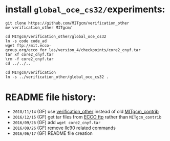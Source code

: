 
# install `global_oce_cs32/`experiments:

```
git clone https://github.com/MITgcm/verification_other
mv verification_other MITgcm/

cd MITgcm/verification_other/global_oce_cs32
ln -s code code_ad
wget ftp://mit.ecco-group.org/ecco_for_las/version_4/checkpoints/core2_cnyf.tar
tar xf core2_cnyf.tar
\rm -f core2_cnyf.tar
cd ../../..

cd MITgcm/verification
ln -s ../verification_other/global_oce_cs32 .
```

# README file history:

- `2018/11/14` (GF) use [verification_other](https://github.com/MITgcm/verification_other) instead of old [MITgcm_contrib](http://wwwcvs.mitgcm.org/viewvc/MITgcm/MITgcm_contrib/verification_other/)
- `2016/12/15` (GF) get tar files from [ECCO ftp](ftp://mit.ecco-group.org) rather than `MITgcm_contrib`
- `2016/09/26` (GF) add `wget core2_cnyf.tar`
- `2016/09/26` (GF) remove llc90 related commands
- `2016/06/17` (GF) README file creation

